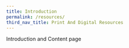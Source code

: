 ```yaml
---
title: Introduction
permalink: /resources/
third_nav_title: Print And Digital Resources
---
```


Introduction and Content page